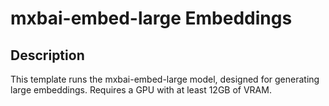 # mxbai-embed-large Embeddings

## Description
This template runs the mxbai-embed-large model, designed for generating large embeddings. Requires a GPU with at least 12GB of VRAM.

